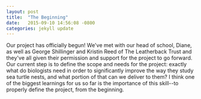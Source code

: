 ```yaml
---
layout: post
title:  "The Beginning"
date:   2015-09-10 14:56:08 -0800
categories: jekyll update
---
```

Our project has officially begun! We've met with our head of school, Diane, as well as George Shillinger and Kristin Reed of The Leatherback Trust and they've all given their permission and support for the project to go forward. Our current step is to define the scope and needs for the project: exactly what do biologists need in order to significantly improve the way they study sea turtle nests, and what portion of that can we deliver to them? I think one of the biggest learnings for us so far is the importance of this skill--to properly define the project, from the beginning. 